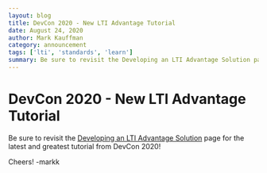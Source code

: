 ```yaml
---
layout: blog
title: DevCon 2020 - New LTI Advantage Tutorial
date: August 24, 2020
author: Mark Kauffman
category: announcement
tags: ['lti', 'standards', 'learn']
summary: Be sure to revisit the Developing an LTI Advantage Solution page for the latest and greatest tutorial from DevCon 2020!
---
```

# DevCon 2020 - New LTI Advantage Tutorial
Be sure to revisit the [Developing an LTI Advantage Solution](/standards/lti/tutorials/develop-lti-advantage-solution)  page for the latest and greatest tutorial from DevCon 2020!

Cheers!
-markk

